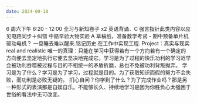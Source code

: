 ```yaml
---
date: 2024-09-18
---
```


6
周六下午 6:20 - 12:00
全习与新知卷子 x2 英语背诵．C 强言指针此类内容以应见电路同步＋纠错 中路早验大物实验 A 草稿纸，准备数学考试 - 期中预备单片机驱动电机？
一旦睡去难以醒来.铭记历史.在工作中实现工程.
Project：真实与现实
real and realistic
唯一的真理：只能在学习中获得若有一个方向若有一个确定的方向便去坚定地执行它便去坚决地完成它。学习是为了过程的快乐功利的学习迟早会被功利吞噬被过程与目的不相统一的矛盾折磨，总也不免被功利背叛抛弃。
学习是为了什么？学习是为了学习，过程就是目的。为了获取知识而假的努力不会失败，而功利是必败无疑的。
扪心自问？你学到了什么？为了完成作业吗？那是另一种形式的表演那是自娱自乐。不能够长久、持续地学习是因为你胜负心太强困于世俗的看法中无可改变。
